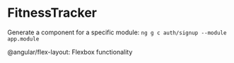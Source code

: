 # FitnessTracker

Generate a component for a specific module: `ng g c auth/signup --module app.module`

@angular/flex-layout: Flexbox functionality
